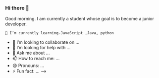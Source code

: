 ### Hi there 👋
Good morning. I am currently a student whose goal is to become a junior developer.
```
🌱 I’m currently learning-JavaScript ,Java, python
`````
- 👯 I’m looking to collaborate on ...
- 🤔 I’m looking for help with ...
- 💬 Ask me about ...
- 📫 How to reach me: ...
- 😄 Pronouns: ...
- ⚡ Fun fact: ...
-->
